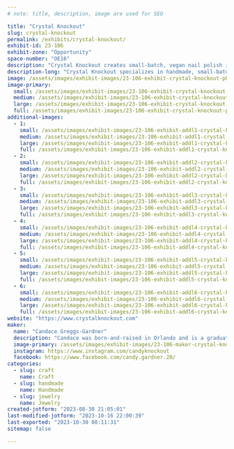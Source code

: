 ```yaml
---
# note: title, description, image are used for SEO

title: "Crystal Knockout"
slug: crystal-knockout
permalink: /exhibits/crystal-knockout/
exhibit-id: 23-106
exhibit-zone: "Opportunity"
space-number: "OE16"
description: "Crystal Knockout creates small-batch, vegan nail polish in a variety of colors and finishes."
description-long: "Crystal Knockout specializes in handmade, small-batch, vegan nail polish in hundreds of colors and finishes, including color-changing thermals, glow-in-the-dark glitters, and multi-chrome magnetics. We also offer a variety of bath & beauty companion products, as well as jewelry made with or inspired by our nail polish shades. "
image: /assets/images/exhibit-images/23-106-exhibit-crystal-knockout-photo-mar-11-9-55-07-am-large.jpg
image-primary: 
  small: /assets/images/exhibit-images/23-106-exhibit-crystal-knockout-photo-mar-11-9-55-07-am-small.jpg
  medium: /assets/images/exhibit-images/23-106-exhibit-crystal-knockout-photo-mar-11-9-55-07-am-medium.jpg
  large: /assets/images/exhibit-images/23-106-exhibit-crystal-knockout-photo-mar-11-9-55-07-am-large.jpg
  full: /assets/images/exhibit-images/23-106-exhibit-crystal-knockout-photo-mar-11-9-55-07-am-full.jpg
additional-images: 
  - 1:
    small: /assets/images/exhibit-images/23-106-exhibit-addl1-crystal-knockout-20200828-171152a-small.jpg
    medium: /assets/images/exhibit-images/23-106-exhibit-addl1-crystal-knockout-20200828-171152a-medium.jpg
    large: /assets/images/exhibit-images/23-106-exhibit-addl1-crystal-knockout-20200828-171152a-large.jpg
    full: /assets/images/exhibit-images/23-106-exhibit-addl1-crystal-knockout-20200828-171152a-full.jpg
  - 2:
    small: /assets/images/exhibit-images/23-106-exhibit-addl2-crystal-knockout-photo-aug-29-10-51-52-am-small.png
    medium: /assets/images/exhibit-images/23-106-exhibit-addl2-crystal-knockout-photo-aug-29-10-51-52-am-medium.png
    large: /assets/images/exhibit-images/23-106-exhibit-addl2-crystal-knockout-photo-aug-29-10-51-52-am-large.png
    full: /assets/images/exhibit-images/23-106-exhibit-addl2-crystal-knockout-photo-aug-29-10-51-52-am-full.png
  - 3:
    small: /assets/images/exhibit-images/23-106-exhibit-addl3-crystal-knockout-photo-dec-05-2022-7-32-29-pm-small.jpg
    medium: /assets/images/exhibit-images/23-106-exhibit-addl3-crystal-knockout-photo-dec-05-2022-7-32-29-pm-medium.jpg
    large: /assets/images/exhibit-images/23-106-exhibit-addl3-crystal-knockout-photo-dec-05-2022-7-32-29-pm-large.jpg
    full: /assets/images/exhibit-images/23-106-exhibit-addl3-crystal-knockout-photo-dec-05-2022-7-32-29-pm-full.jpg
  - 4:
    small: /assets/images/exhibit-images/23-106-exhibit-addl4-crystal-knockout-photo-mar-11-1-31-02-pm-small.jpg
    medium: /assets/images/exhibit-images/23-106-exhibit-addl4-crystal-knockout-photo-mar-11-1-31-02-pm-medium.jpg
    large: /assets/images/exhibit-images/23-106-exhibit-addl4-crystal-knockout-photo-mar-11-1-31-02-pm-large.jpg
    full: /assets/images/exhibit-images/23-106-exhibit-addl4-crystal-knockout-photo-mar-11-1-31-02-pm-full.jpg
  - 5:
    small: /assets/images/exhibit-images/23-106-exhibit-addl5-crystal-knockout-photo-mar-24-9-52-24-amaa-small.jpg
    medium: /assets/images/exhibit-images/23-106-exhibit-addl5-crystal-knockout-photo-mar-24-9-52-24-amaa-medium.jpg
    large: /assets/images/exhibit-images/23-106-exhibit-addl5-crystal-knockout-photo-mar-24-9-52-24-amaa-large.jpg
    full: /assets/images/exhibit-images/23-106-exhibit-addl5-crystal-knockout-photo-mar-24-9-52-24-amaa-full.jpg
  - 6:
    small: /assets/images/exhibit-images/23-106-exhibit-addl6-crystal-knockout-photo-nov-06-2022-1-14-07-pm-small.jpg
    medium: /assets/images/exhibit-images/23-106-exhibit-addl6-crystal-knockout-photo-nov-06-2022-1-14-07-pm-medium.jpg
    large: /assets/images/exhibit-images/23-106-exhibit-addl6-crystal-knockout-photo-nov-06-2022-1-14-07-pm-large.jpg
    full: /assets/images/exhibit-images/23-106-exhibit-addl6-crystal-knockout-photo-nov-06-2022-1-14-07-pm-full.jpg
website: "https://www.crystalknockout.com"
maker: 
  name: "Candace Greggs-Gardner"
  description: "Candace was born-and-raised in Orlando and is a graduate of Boone High School and the University of Central Florida. She started Crystal Knockout in 2013 and what was once just a creative outlet has turned into a flourishing business. These days, when she's not making nail polish, you can find her wrangling kittens within her recently-founded animal rescue organization."
  image-primary: /assets/images/exhibit-images/23-106-maker-crystal-knockout-photo-jul-17-11-32-57-ama-medium.jpg
  instagram: https://www.instagram.com/candyknockout
  facebook: https://www.facebook.com/candy.gardner.20/
categories: 
  - slug: craft
    name: Craft
  - slug: handmade
    name: Handmade
  - slug: jewelry
    name: Jewelry
created-jotform: "2023-08-30 21:05:01"
last-modified-jotform: "2023-10-16 22:00:39"
last-exported: "2023-10-30 08:11:31"
sitemap: false

---
```

